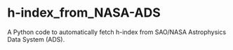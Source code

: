 # h-index_from_NASA-ADS
A Python code to automatically fetch h-index from SAO/NASA Astrophysics Data System (ADS).

